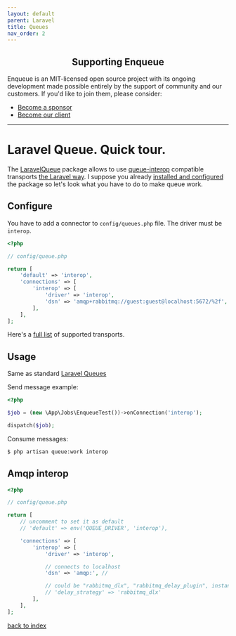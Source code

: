 ```yaml
---
layout: default
parent: Laravel
title: Queues
nav_order: 2
---
```

<h2 align="center">Supporting Enqueue</h2>

Enqueue is an MIT-licensed open source project with its ongoing development made possible entirely by the support of community and our customers. If you'd like to join them, please consider:

- [Become a sponsor](https://www.patreon.com/makasim)
- [Become our client](http://forma-pro.com/)

---

# Laravel Queue. Quick tour.

The [LaravelQueue](https://github.com/php-enqueue/laravel-queue) package allows to use [queue-interop](https://github.com/queue-interop/queue-interop) compatible transports [the Laravel way](https://laravel.com/docs/5.4/queues).
I suppose you already [installed and configured](quick_tour.md) the package so let's look what you have to do to make queue work.

## Configure

You have to add a connector to `config/queues.php` file. The driver must be `interop`.

```php
<?php

// config/queue.php

return [
    'default' => 'interop',
    'connections' => [
        'interop' => [
            'driver' => 'interop',
            'dsn' => 'amqp+rabbitmq://guest:guest@localhost:5672/%2f',
        ],
    ],
];
```

Here's a [full list](../transport) of supported transports.

## Usage

Same as standard [Laravel Queues](https://laravel.com/docs/5.4/queues)

Send message example:

```php
<?php

$job = (new \App\Jobs\EnqueueTest())->onConnection('interop');

dispatch($job);
```

Consume messages:

```bash
$ php artisan queue:work interop
```

## Amqp interop

```php
<?php

// config/queue.php

return [
    // uncomment to set it as default
    // 'default' => env('QUEUE_DRIVER', 'interop'),

    'connections' => [
        'interop' => [
            'driver' => 'interop',

            // connects to localhost
            'dsn' => 'amqp:', //

            // could be "rabbitmq_dlx", "rabbitmq_delay_plugin", instance of DelayStrategy interface or null
            // 'delay_strategy' => 'rabbitmq_dlx'
        ],
    ],
];
```

[back to index](../index.md)
